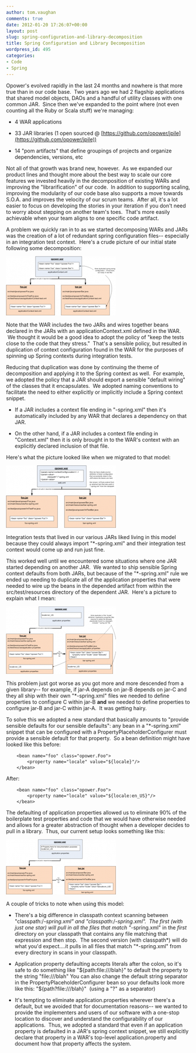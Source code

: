 ```yaml
---
author: tom.vaughan
comments: true
date: 2012-01-20 17:26:07+00:00
layout: post
slug: spring-configuration-and-library-decomposition
title: Spring Configuration and Library Decomposition
wordpress_id: 495
categories:
- Code
- Spring
---
```


Opower's evolved rapidly in the last 24 months and nowhere is that more true than in our code base.  Two years ago we had 2 flagship applications that shared model objects, DAOs and a handful of utility classes with one common JAR.  Since then we've expanded to the point where (not even counting all the Ruby or Scala stuff) we're managing:



	
  * 4 WAR applications

	
  * 33 JAR libraries (1 open sourced @ [https://github.com/opower/jpile](https://github.com/opower/jpile))

	
  * 14 "pom artifacts" that define groupings of projects and organize dependencies, versions, etc


Not all of that growth was brand new, however.  As we expanded our product lines and thought more about the best way to scale our core features we invested heavily in the decomposition of existing WARs and improving the "librarification" of our code.  In addition to supporting scaling, improving the modularity of our code base also supports a move towards S.O.A. and improves the velocity of our scrum teams.  After all, it's a lot easier to focus on developing the stories in your iteration if you don't need to worry about stepping on another team's toes.  That's more easily achievable when your team aligns to one specific code artifact.

A problem we quickly ran in to as we started decomposing WARs and JARs was the creation of a lot of redundant spring configuration files-- especially in an integration test context.  Here's a crude picture of our initial state following some decomposition:

[![One WAR depending on two JARs with duplicated spring bean configuration](/img/pic11-300x161.png)](/img/pic11.png)

Note that the WAR includes the two JARs and wires together beans declared in the JARs with an applicationContext.xml defined in the WAR.  We thought it would be a good idea to adopt the policy of "keep the tests close to the code that they stress."  That's a sensible policy, but resulted in duplication of context configuration found in the WAR for the purposes of spinning up Spring contexts during integration tests.

Reducing that duplication was done by continuing the theme of decomposition and applying it to the Spring context as well.  For example, we adopted the policy that a JAR should export a sensible "default wiring" of the classes that it encapsulates.  We adopted naming conventions to facilitate the need to either explicitly or implicitly include a Spring context snippet.



	
  * If a JAR includes a context file ending in "-spring.xml" then it's automatically included by any WAR that declares a dependency on that JAR.

	
  * On the other hand, if a JAR includes a context file ending in "Context.xml" then it is only brought in to the WAR's context with an explicitly declared inclusion of that file.


Here's what the picture looked like when we migrated to that model:

[![One WAR with two JARs, but no duplicated bean configuration](/img/pic21-300x170.png)](/img/pic21.png)

Integration tests that lived in our various JARs liked living in this model because they could always import "*-spring.xml" and their integration test context would come up and run just fine.

This worked well until we encountered some situations where one JAR started depending on another JAR.  We wanted to ship sensible Spring context defaults from both JARs, but because of the "*-spring.xml" rule we ended up needing to duplicate all of the application properties that were needed to wire up the beans in the depended artifact from within the src/test/resources directory of the dependent JAR.  Here's a picture to explain what I mean:

[![Application properties starting to proliferate](/img/pic31-300x184.png)](/img/pic31.png)

This problem just got worse as you got more and more descended from a given library-- for example, if jar-A depends on jar-B depends on jar-C and they all ship with their own "*-spring.xml" files we needed to define properties to configure C within jar-B **and** we needed to define properties to configure jar-B and jar-C within jar-A.  It was getting hairy.

To solve this we adopted a new standard that basically amounts to "provide sensible defaults for our sensible defaults": any bean in a "*-spring.xml" snippet that can be configured with a PropertyPlaceholderConfigurer must provide a sensible default for that property.  So a bean definition might have looked like this before:

    
        <bean name="foo" class="opower.Foo">
            <property name="locale" value="${locale}"/>
        </bean>


After:

    
        <bean name="foo" class="opower.Foo">
            <property name="locale" value="${locale:en_US}"/>
        </bean>


The defaulting of application properties allowed us to eliminate 90% of the boilerplate test properties and code that we would have otherwise needed and allows for a greater abstraction of thought when a developer decides to pull in a library.  Thus, our current setup looks something like this:

[![Defaulted properties eliminates almost all configuration](/img/pic41-300x150.png)](/img/pic41.png)

A couple of tricks to note when using this model:



	
  * There's a big difference in classpath context scanning between "classpath:/*-spring.xml" and "classpath*:/*-spring.xml".  The first (with just one star) will pull in all the files that match "*-spring.xml" in the _first_ directory on your classpath that contains any file matching that expression and then stop.  The second version (with classpath*) will do what you'd expect....it pulls in all files that match "*-spring.xml" from every directory in scans in your classpath.

	
  * Application property defaulting accepts literals after the colon, so it's safe to do something like "${path:file:///blah}" to default the property to the string "file:///blah"
You can also change the default string separator in the PropertyPlaceholderConfigurer bean so your defaults look more like this: "${path?file:///blah}"  (using a "?" as a separator)

	
  * It's tempting to eliminate application.properties wherever there's a default, but we avoided that for documentation reasons-- we wanted to provide the implementers and users of our software with a one-stop location to discover and understand the configurability of our applications.  Thus, we adopted a standard that even if an application property is defaulted in a JAR's spring context snippet, we still explicitly declare that property in a WAR's top-level application.property and document how that property affects the system.



